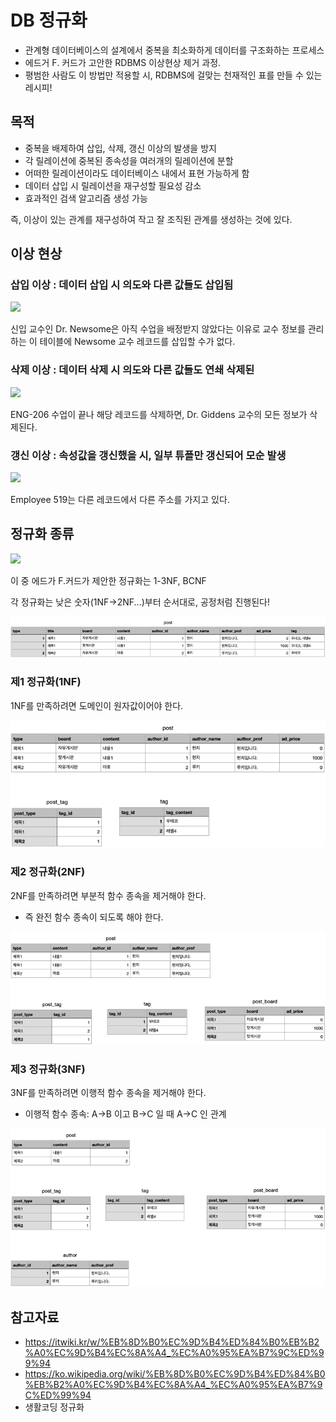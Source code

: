 # DB 정규화
- 관계형 데이터베이스의 설계에서 중복을 최소화하게 데이터를 구조화하는 프로세스
- 에드거 F. 커드가 고안한 RDBMS 이상현상 제거 과정.
- 평범한 사람도 이 방법만 적용할 시, RDBMS에 걸맞는 천재적인 표를 만들 수 있는 레시피!

## 목적

- 중복을 배제하여 삽입, 삭제, 갱신 이상의 발생을 방지
- 각 릴레이션에 중복된 종속성을 여러개의 릴레이션에 분할
- 어떠한 릴레이션이라도 데이터베이스 내에서 표현 가능하게 함
- 데이터 삽입 시 릴레이션을 재구성할 필요성 감소
- 효과적인 검색 알고리즘 생성 가능

즉, 이상이 있는 관계를 재구성하여 작고 잘 조직된 관계를 생성하는 것에 있다.

## 이상 현상

### 삽입 이상 : 데이터 삽입 시 의도와 다른 값들도 삽입됨

![](https://upload.wikimedia.org/wikipedia/commons/thumb/5/5c/Insertion_anomaly.svg/560px-Insertion_anomaly.svg.png)

신입 교수인 Dr. Newsome은 아직 수업을 배정받지 않았다는 이유로 교수 정보를 관리하는 이 테이블에 Newsome 교수 레코드를 삽입할 수가 없다.

### 삭제 이상 : 데이터 삭제 시 의도와 다른 값들도 연쇄 삭제된

![](https://upload.wikimedia.org/wikipedia/commons/thumb/2/2c/Deletion_anomaly.svg/560px-Deletion_anomaly.svg.png)

ENG-206 수업이 끝나 해당 레코드를 삭제하면, Dr. Giddens 교수의 모든 정보가 삭제된다.

### 갱신 이상 : 속성값을 갱신했을 시, 일부 튜플만 갱신되어 모순 발생

![](https://upload.wikimedia.org/wikipedia/commons/thumb/1/12/Update_anomaly.png/560px-Update_anomaly.png)

Employee 519는 다른 레코드에서 다른 주소를 가지고 있다.

## 정규화 종류

![](https://miro.medium.com/max/1400/0*q3UtjZiLQGf4Dyfn.png)

이 중 에드가 F.커드가 제안한 정규화는 1-3NF, BCNF

각 정규화는 낮은 숫자(1NF->2NF...)부터 순서대로, 공정처럼 진행된다!

![img.png](img.png)

### 제1 정규화(1NF)

1NF를 만족하려면 도메인이 원자값이어야 한다.

![](.Normalization_images/4541bfca.png)

### 제2 정규화(2NF)

2NF를 만족하려면 부분적 함수 종속을 제거해야 한다.
- 즉 완전 함수 종속이 되도록 해야 한다.

![](.Normalization_images/f0cfd737.png)

### 제3 정규화(3NF)

3NF를 만족하려면 이행적 함수 종속을 제거해야 한다.
- 이행적 함수 종속: A→B 이고 B→C 일 때 A→C 인 관계

![](.Normalization_images/db2b61e9.png)

## 참고자료

- https://itwiki.kr/w/%EB%8D%B0%EC%9D%B4%ED%84%B0%EB%B2%A0%EC%9D%B4%EC%8A%A4_%EC%A0%95%EA%B7%9C%ED%99%94
- https://ko.wikipedia.org/wiki/%EB%8D%B0%EC%9D%B4%ED%84%B0%EB%B2%A0%EC%9D%B4%EC%8A%A4_%EC%A0%95%EA%B7%9C%ED%99%94
- 생활코딩 정규화
